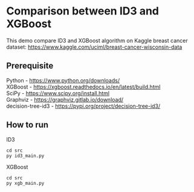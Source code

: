 # Comparison between ID3 and XGBoost
This demo compare ID3 and XGBoost algorithm on Kaggle breast cancer dataset: https://www.kaggle.com/uciml/breast-cancer-wisconsin-data

## Prerequisite
Python - https://www.python.org/downloads/  
XGBoost - https://xgboost.readthedocs.io/en/latest/build.html  
SciPy - https://www.scipy.org/install.html  
Graphviz - https://graphviz.gitlab.io/download/  
decision-tree-id3 - https://pypi.org/project/decision-tree-id3/  

## How to run
ID3
```
cd src
py id3_main.py
```
XGBoost
```
cd src
py xgb_main.py
```

